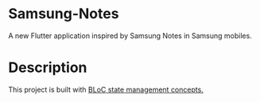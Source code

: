 # Samsung-Notes

A new Flutter application inspired by Samsung Notes in Samsung mobiles. 

# Description
This project is built with <a href="https://pub.dev/packages/bloc">BLoC state management concepts.
